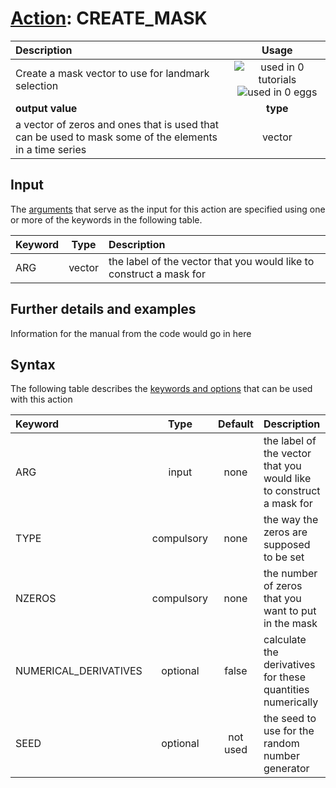 # [Action](actions.md): CREATE_MASK

| Description    | Usage |
|:--------|:--------:|
| Create a mask vector to use for landmark selection | ![used in 0 tutorials](https://img.shields.io/badge/tutorials-0-red.svg)![used in 0 eggs](https://img.shields.io/badge/nest-0-red.svg)|
 | **output value** | **type** |
| a vector of zeros and ones that is used that can be used to mask some of the elements in a time series | vector |

## Input

The [arguments](specifying_arguments.html) that serve as the input for this action are specified using one or more of the keywords in the following table.

| Keyword |  Type | Description |
|:--------|:------:|:-----------|
| ARG | vector | the label of the vector that you would like to construct a mask for |


## Further details and examples 
Information for the manual from the code would go in here 
## Syntax 
The following table describes the [keywords and options](parsing.md) that can be used with this action 

| Keyword | Type | Default | Description |
|:-------|:----:|:-------:|:-----------|
| ARG | input | none | the label of the vector that you would like to construct a mask for |
| TYPE | compulsory | none | the way the zeros are supposed to be set |
| NZEROS | compulsory | none | the number of zeros that you want to put in the mask |
| NUMERICAL_DERIVATIVES | optional | false |  calculate the derivatives for these quantities numerically |
| SEED | optional | not used | the seed to use for the random number generator |
